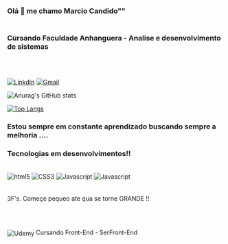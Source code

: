 


### Olá 👋 me chamo Marcio Candido"" <br><br>

### Cursando Faculdade Anhanguera - Analise e desenvolvimento de sistemas
<br><br>

[![LinkdIn](https://img.shields.io/badge/LinkedIn-0077B5?style=for-the-badge&logo=linkedin&logoColor=white)](https://www.linkedin.com/in/marcio-candido-501a0522b/) [![Gmail](https://img.shields.io/badge/Gmail-D14836?style=for-the-badge&logo=gmail&logoColor=white)](mailto:marciioocandido@gmail.com)


![Anurag's GitHub stats](https://github-readme-stats.vercel.app/api?username=MarcioCandidos&show_icons=true&theme=radical)

[![Top Langs](https://github-readme-stats.vercel.app/api/top-langs/?username=MarcioCandidos&layout=compact)](https://github.com/MarcioCandidos/github-readme-stats)
 ### Estou sempre em constante aprendizado buscando sempre a melhoria ....


### Tecnologias em desenvolvimentos!!


<div style="display: inline_block"><br/>
    <img align="center" alt="html5" src="https://img.shields.io/badge/HTML5-E34F26?style=for-the-badge&logo=html5&logoColor=white" /> <img align="center" alt="CSS3" src="https://img.shields.io/badge/CSS3-1572B6?style=for-the-badge&logo=css3&logoColor=white" /> <img align="center" alt="Javascript" src="https://img.shields.io/badge/JavaScript-323330?style=for-the-badge&logo=javascript&logoColor=F7DF1E" /> <img align="center" alt="Javascript" src="https://img.shields.io/badge/Python-14354C?style=for-the-badge&logo=python&logoColor=white" /> 
    
    
</div></br>

</br>
3F's. Começe pequeo ate qua se torne GRANDE !!

</br><br>

 <img align="center" alt="Udemy" src="https://img.shields.io/badge/Udemy-EC5252?style=for-the-badge&logo=Udemy&logoColor=white" /> Cursando Front-End - SerFront-End

